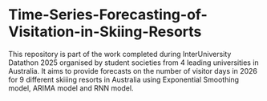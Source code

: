 # Time-Series-Forecasting-of-Visitation-in-Skiing-Resorts
This repository is part of the work completed during InterUniversity Datathon 2025 organised by student societies from 4 leading universities in Australia. It aims to provide forecasts on the number of visitor days in 2026 for 9 different skiiing resorts in Australia using Exponential Smoothing model, ARIMA model and RNN model.
